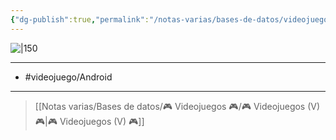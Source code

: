 ```yaml
---
{"dg-publish":true,"permalink":"/notas-varias/bases-de-datos/videojuegos/v-slitherio/"}
---
```



![|150](https://images.igdb.com/igdb/image/upload/t_cover_big/co2rbu.jpg)

---

- #videojuego/Android 

---

> [[Notas varias/Bases de datos/🎮 Videojuegos 🎮/🎮 Videojuegos (V) 🎮\|🎮 Videojuegos (V) 🎮]]
